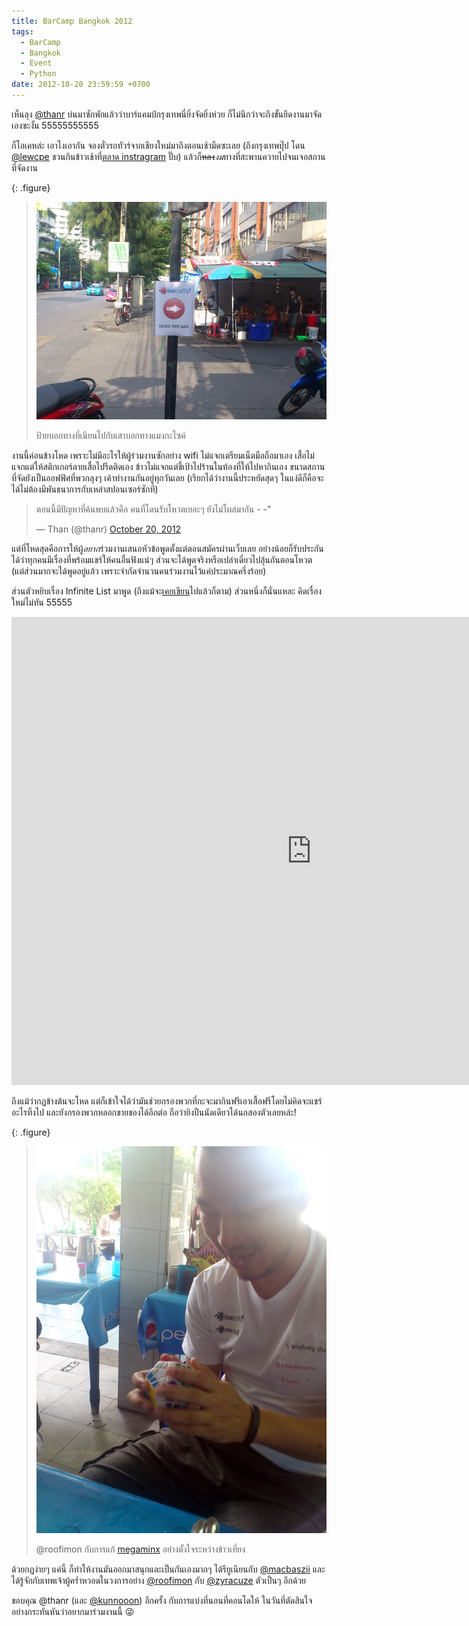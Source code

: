 ```yaml
---
title: BarCamp Bangkok 2012
tags:
  - BarCamp
  - Bangkok
  - Event
  - Python
date: 2012-10-20 23:59:59 +0700
---
```


เห็นลุง [@thanr][] บ่นมาซักพักแล้วว่าบาร์แคมป์กรุงเทพนี่ยิ่งจัดยิ่งห่วย ก็ไม่นึกว่าจะถึงขั้นยึดงานมาจัดเองซะงั้น 55555555555

ก็โอเคหล่ะ เอาไงเอากัน จองตั๋วรถทัวร์จากเชียงใหม่มาถึงตอนเช้ามืดซะเลย (ถึงกรุงเทพปุ๊ป โดน [@lewcpe][] ชวนกินข้าวเช้าที่[ตลาด instragram][or-tor-kor market] ปั๊บ) แล้วก็~~หลง~~*งม*ทางที่สะพานควายไปจนเจอสถานที่จัดงาน

{: .figure}
> ![](/images/event/barcamp/bkk-2012/sign.jpg)
>
> ป้ายบอกทางที่เนียนไปกับเสาบอกทางแมงกะไซค์

งานนี้ค่อนข้างโหด เพราะไม่มีอะไรให้ผู้ร่วมงานซักอย่าง wifi ไม่แจกเตรียมเน็ตมือถือมาเอง เสื้อไม่แจกแต่ให้สติกเกอร์ลายเสื้อไปรีดติดเอง ข้าวไม่แจกแต่ชี้เป้าไปร้านในท้องที่ให้ไปหากินเอง ขนาดสถานที่จัดยังเป็นออฟฟิศที่พวกลุงๆ เค้าทำงานกันอยู่ทุกวันเลย (เรียกได้ว่างานนี้ประหยัดสุดๆ ในแง่ดีก็คือจะได้ไม่ต้องมีพันธนาการกับเหล่าสปอนเซอร์ซักที)

<blockquote class="twitter-tweet"><p lang="th" dir="ltr">ตอนนี้มีปัญหาที่ค้นพบแล้วคือ คนที่โดนรับโหวตเยอะๆ ยังไม่โผล่มากัน - -&quot;</p>&mdash; Than (@thanr) <a href="https://twitter.com/thanr/status/259506812351553538?ref_src=twsrc%5Etfw">October 20, 2012</a></blockquote> <script async src="https://platform.twitter.com/widgets.js" charset="utf-8"></script>

แต่ที่โหดสุดคือการให้ผู้*อยาก*ร่วมงานเสนอหัวข้อพูดตั้งแต่ตอนสมัครผ่านเว็บเลย อย่างน้อยก็รับประกันได้ว่าทุกคนมีเรื่องที่พร้อมแชร์ให้คนอื่นฟังแน่ๆ ส่วนจะได้พูดจริงหรือเปล่าเดี๋ยวไปลุ้นกันตอนโหวต (แต่ส่วนมากจะได้พูดอยู่แล้ว เพราะจำกัดจำนวนคนร่วมงานไว้แค่ประมาณครึ่งร้อย)

ส่วนตัวหยิบเรื่อง Infinite List มาพูด (ถึงแม้จะ[เคยเขียน][self infinite list]ไปแล้วก็ตาม) ส่วนหนึ่งก็นั่นแหละ คิดเรื่องใหม่ไม่ทัน 55555

<iframe src="https://docs.google.com/presentation/d/e/2PACX-1vT9gsu_z6CbLcvxisopDMVe0KDSTFuWwueQHMBzJ6QjPSCUSPA8RGuBRS3vS3N6zz4jTM7gsybC1wY8/embed?start=false&loop=false&delayms=3000" frameborder="0" width="960" height="749" allowfullscreen="true" mozallowfullscreen="true" webkitallowfullscreen="true"></iframe>

ถึงแม้ว่ากฏข้างต้นจะโหด แต่ก็เข้าใจได้ว่ามันช่วยกรองพวกที่กะจะมากินฟรีเอาเสื้อฟรีโดยไม่คิดจะแชร์อะไรทิ้งไป และยังกรองพวกหลอกขายของได้อีกต่อ ถือว่ายิงปืนนัดเดียวได้นกสองตัวเลยหล่ะ!

{: .figure}
> ![](/images/event/barcamp/bkk-2012/megaminx.jpg)
>
> @roofimon กับการแก้ [megaminx][] อย่างตั้งใจระหว่างข้าวเที่ยง

ด้วยกฏง่ายๆ แค่นี้ ก็ทำให้งานมันออกมาสนุกและเป็นกันเองมากๆ ได้รียูเนียนกับ [@macbaszii][] และได้รู้จักกับเทพเจ้าผู้คร่ำหวอดในวงการอย่าง [@roofimon][] กับ [@zyracuze][] ตัวเป็นๆ อีกด้วย

ขอบคุณ @thanr (และ [@kunnooon][]) อีกครั้ง กับการแบ่งที่นอนที่คอนโดให้ ในวันที่ตัดสินใจอย่างกระทันหันว่าอยากมาร่วมงานนี้ 😜


[self infinite list]: /2012/08/30/python-infinite-list.html

[@thanr]: //twitter.com/thanr
[@lewcpe]: //twitter.com/lewcpe
[@macbaszii]: //twitter.com/macbaszii
[@roofimon]: //twitter.com/roofimon
[@zyracuze]: //twitter.com/zyracuze
[@kunnooon]: //twitter.com/kunnooon

[or-tor-kor market]: //goo.gl/maps/BeDgibnmc3sT2vqs9
[megaminx]: //en.wikipedia.org/wiki/Megaminx

